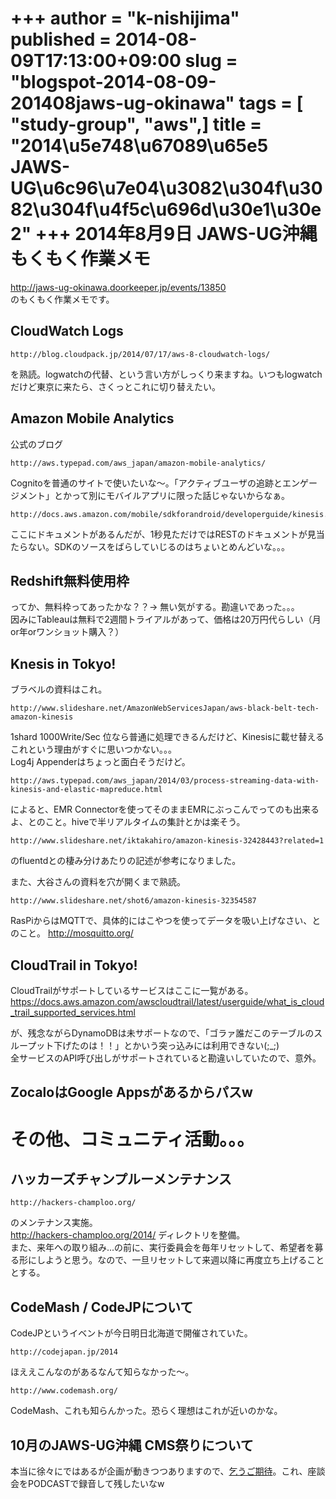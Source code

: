 +++
author = "k-nishijima"
published = 2014-08-09T17:13:00+09:00
slug = "blogspot-2014-08-09-201408jaws-ug-okinawa"
tags = [ "study-group", "aws",]
title = "2014\u5e748\u67089\u65e5 JAWS-UG\u6c96\u7e04\u3082\u304f\u3082\u304f\u4f5c\u696d\u30e1\u30e2"
+++
2014年8月9日 JAWS-UG沖縄もくもく作業メモ
========================================

<http://jaws-ug-okinawa.doorkeeper.jp/events/13850>  
のもくもく作業メモです。  

<span id="more"></span>CloudWatch Logs
--------------------------------------

    http://blog.cloudpack.jp/2014/07/17/aws-8-cloudwatch-logs/

  
を熟読。logwatchの代替、という言い方がしっくり来ますね。いつもlogwatchだけど東京に来たら、さくっとこれに切り替えたい。  

Amazon Mobile Analytics
-----------------------

公式のブログ  

    http://aws.typepad.com/aws_japan/amazon-mobile-analytics/

Cognitoを普通のサイトで使いたいな〜。「アクティブユーザの追跡とエンゲージメント」とかって別にモバイルアプリに限った話じゃないからなぁ。  
  

    http://docs.aws.amazon.com/mobile/sdkforandroid/developerguide/kinesis.html

ここにドキュメントがあるんだが、1秒見ただけではRESTのドキュメントが見当たらない。SDKのソースをばらしていじるのはちょいとめんどいな。。。  

Redshift無料使用枠
------------------

ってか、無料枠ってあったかな？？-&gt;
無い気がする。勘違いであった。。。  
因みにTableauは無料で2週間トライアルがあって、価格は20万円代らしい（月or年orワンショット購入？）  

Knesis in Tokyo!
----------------

ブラベルの資料はこれ。  

    http://www.slideshare.net/AmazonWebServicesJapan/aws-black-belt-tech-amazon-kinesis

1shard 1000Write/Sec
位なら普通に処理できるんだけど、Kinesisに載せ替えるこれという理由がすぐに思いつかない。。。  
Log4j Appenderはちょっと面白そうだけど。  
  

    http://aws.typepad.com/aws_japan/2014/03/process-streaming-data-with-kinesis-and-elastic-mapreduce.html

によると、EMR
Connectorを使ってそのままEMRにぶっこんでってのも出来るよ、とのこと。hiveで半リアルタイムの集計とかは楽そう。  
  

    http://www.slideshare.net/iktakahiro/amazon-kinesis-32428443?related=1

のfluentdとの棲み分けあたりの記述が参考になりました。  
  
また、大谷さんの資料を穴が開くまで熟読。  

    http://www.slideshare.net/shot6/amazon-kinesis-32354587

RasPiからはMQTTで、具体的にはこやつを使ってデータを吸い上げなさい、とのこと。
<http://mosquitto.org/>  

CloudTrail in Tokyo!
--------------------

CloudTrailがサポートしているサービスはここに一覧がある。  
<https://docs.aws.amazon.com/awscloudtrail/latest/userguide/what_is_cloud_trail_supported_services.html>  
  
が、残念ながらDynamoDBは未サポートなので、「ゴラァ誰だこのテーブルのスループット下げたのは！！」とかいう突っ込みには利用できない(;\_;)  
全サービスのAPI呼び出しがサポートされていると勘違いしていたので、意外。  

ZocaloはGoogle Appsがあるからパスw
----------------------------------

その他、コミュニティ活動。。。
==============================

ハッカーズチャンプルーメンテナンス
----------------------------------

    http://hackers-champloo.org/

のメンテナンス実施。  
<http://hackers-champloo.org/2014/> ディレクトリを整備。  
また、来年への取り組み...の前に、実行委員会を毎年リセットして、希望者を募る形にしようと思う。なので、一旦リセットして来週以降に再度立ち上げることとする。  

CodeMash / CodeJPについて
-------------------------

CodeJPというイベントが今日明日北海道で開催されていた。  

    http://codejapan.jp/2014

ほええこんなのがあるなんて知らなかった〜。  

    http://www.codemash.org/

CodeMash、これも知らんかった。恐らく理想はこれが近いのかな。  

10月のJAWS-UG沖縄 CMS祭りについて
---------------------------------

本当に徐々にではあるが企画が動きつつありますので、[乞うご期待](http://jaws-ug.jp/es/jaws-ug-okinawa-201410/)。これ、座談会をPODCASTで録音して残したいなw
